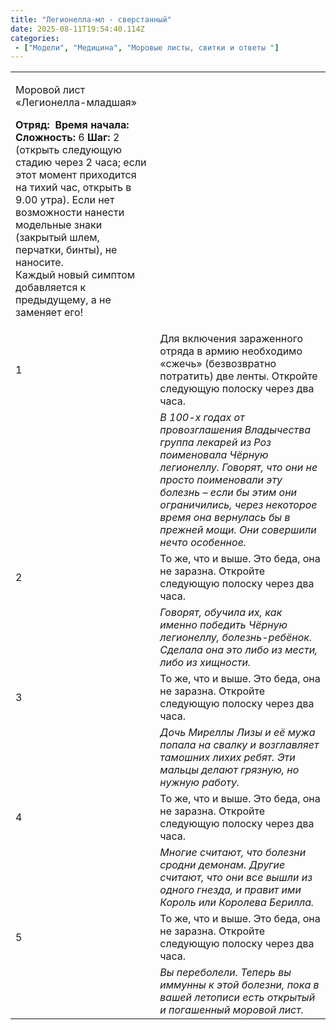 ```yaml
---
title: "Легионелла-мл - сверстанный"
date: 2025-08-11T19:54:40.114Z
categories:
 - ["Модели", "Медицина", "Моровые листы, свитки и ответы "]
---
```


<table>
<tbody>
<tr class="odd">
<td><p>Моровой лист «Легионелла-младшая»</p>
<p><strong>Отряд:</strong>  <strong>Время начала:</strong> <br />
<strong>Сложность:</strong> 6 <strong>Шаг:</strong> 2 (открыть следующую стадию через 2 часа; если этот момент приходится на тихий час, открыть в 9.00 утра). Если нет возможности нанести модельные знаки (закрытый шлем, перчатки, бинты), не наносите.<br />
Каждый новый симптом добавляется к предыдущему, а не заменяет его!</p></td>
<td></td>
</tr>
<tr class="even">
<td>1</td>
<td>Для включения зараженного отряда в армию необходимо «сжечь» (безвозвратно потратить) две ленты. Откройте следующую полоску через два часа.</td>
</tr>
<tr class="odd">
<td></td>
<td><em>В 100-х годах от провозглашения Владычества группа лекарей из Роз поименовала Чёрную легионеллу. Говорят, что они не просто поименовали эту болезнь – если бы этим они ограничились, через некоторое время она вернулась бы в прежней мощи. Они совершили нечто особенное.</em></td>
</tr>
<tr class="even">
<td>2</td>
<td>То же, что и выше. Это беда, она не заразна. Откройте следующую полоску через два часа.</td>
</tr>
<tr class="odd">
<td></td>
<td><em>Говорят, обучила их, как именно победить Чёрную легионеллу, болезнь-ребёнок. Сделала она это либо из мести, либо из хищности.</em></td>
</tr>
<tr class="even">
<td>3</td>
<td>То же, что и выше. Это беда, она не заразна. Откройте следующую полоску через два часа.</td>
</tr>
<tr class="odd">
<td></td>
<td><em>Дочь Миреллы Лизы и её мужа попала на свалку и возглавляет тамошних лихих ребят. Эти мальцы делают грязную, но нужную работу.</em></td>
</tr>
<tr class="even">
<td>4</td>
<td>То же, что и выше. Это беда, она не заразна. Откройте следующую полоску через два часа.</td>
</tr>
<tr class="odd">
<td></td>
<td><em>Многие считают, что болезни сродни демонам. Другие считают, что они все вышли из одного гнезда, и правит ими Король или Королева Берилла.</em></td>
</tr>
<tr class="even">
<td>5</td>
<td>То же, что и выше. Это беда, она не заразна. Откройте следующую полоску через два часа.</td>
</tr>
<tr class="odd">
<td></td>
<td><em>Вы переболели. Теперь вы иммунны к этой болезни, пока в вашей летописи есть открытый и погашенный моровой лист.</em></td>
</tr>
</tbody>
</table>
